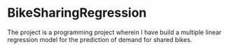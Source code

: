 # BikeSharingRegression
The project is a programming project wherein I have build a multiple linear regression model for the prediction of demand for shared bikes. 
